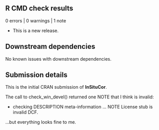 ## R CMD check results

0 errors | 0 warnings | 1 note

* This is a new release.

## Downstream dependencies

No known issues with downstream dependencies.

## Submission details

This is the initial CRAN submission of **InSituCor**.

The call to check_win_devel() returned one NOTE that I think is invalid:

 * checking DESCRIPTION meta-information ... NOTE
 License stub is invalid DCF.

...but everything looks fine to me.

